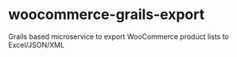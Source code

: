 # woocommerce-grails-export
Grails based microservice to export WooCommerce product lists to Excel/JSON/XML
